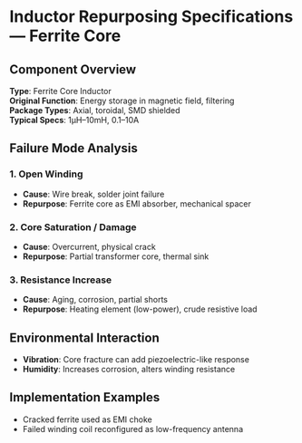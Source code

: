 # Inductor Repurposing Specifications — Ferrite Core

## Component Overview
**Type**: Ferrite Core Inductor  
**Original Function**: Energy storage in magnetic field, filtering  
**Package Types**: Axial, toroidal, SMD shielded  
**Typical Specs**: 1µH–10mH, 0.1–10A

## Failure Mode Analysis

### 1. Open Winding
- **Cause**: Wire break, solder joint failure  
- **Repurpose**: Ferrite core as EMI absorber, mechanical spacer

### 2. Core Saturation / Damage
- **Cause**: Overcurrent, physical crack  
- **Repurpose**: Partial transformer core, thermal sink

### 3. Resistance Increase
- **Cause**: Aging, corrosion, partial shorts  
- **Repurpose**: Heating element (low-power), crude resistive load

## Environmental Interaction
- **Vibration**: Core fracture can add piezoelectric-like response  
- **Humidity**: Increases corrosion, alters winding resistance  

## Implementation Examples
- Cracked ferrite used as EMI choke  
- Failed winding coil reconfigured as low-frequency antenna
